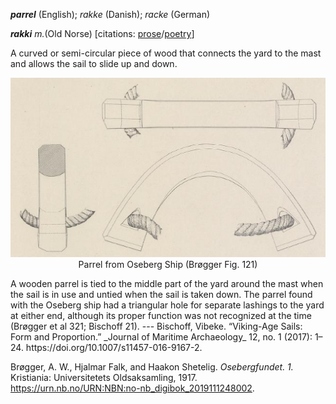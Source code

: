 **_parrel_** (English); _rakke_ (Danish); _racke_ (German)

_**rakki** m._(Old Norse) [citations: [prose](https://onp.ku.dk/onp/onp.php?c514861)/[poetry](https://lexiconpoeticum.org/m.php?p=lemma&i=66385)]

A curved or semi-circular piece of wood that connects the yard to the mast and allows the sail to slide up and down.

<div align="center">
  
  ![Parrel from Oseberg Ship](../images/Parrel_Oseberg.png)   
  Parrel from Oseberg Ship (Brøgger Fig. 121)

</div>
A wooden parrel is tied to the middle part of the yard around the mast when the sail is in use and untied when the sail is taken down. The parrel found with the Oseberg ship had a triangular hole for separate lashings to the yard at either end, although its proper function was not recognized at the time (Brøgger et al 321; Bischoff 21).
---  
Bischoff, Vibeke. “Viking-Age Sails: Form and Proportion.” _Journal of Maritime Archaeology_ 12, no. 1 (2017): 1–24. https://doi.org/10.1007/s11457-016-9167-2.

Brøgger, A. W., Hjalmar Falk, and Haakon Shetelig. _Osebergfundet. 1._ Kristiania: Universitetets Oldsaksamling, 1917. https://urn.nb.no/URN:NBN:no-nb_digibok_2019111248002.



